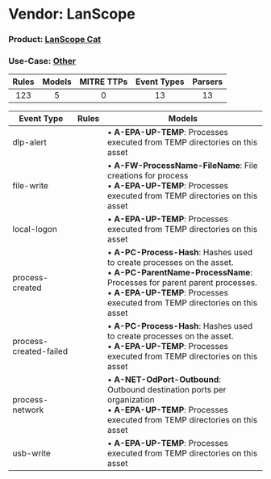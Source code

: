 Vendor: LanScope
================
### Product: [LanScope Cat](../ds_lanscope_lanscope_cat.md)
### Use-Case: [Other](../../../../UseCases/uc_other.md)

| Rules | Models | MITRE TTPs | Event Types | Parsers |
|:-----:|:------:|:----------:|:-----------:|:-------:|
|  123  |   5    |     0      |     13      |   13    |

| Event Type             | Rules | Models                                                                                                                                                                                                                                         |
| ---------------------- | ----- | ---------------------------------------------------------------------------------------------------------------------------------------------------------------------------------------------------------------------------------------------- |
| dlp-alert              |       |  • <b>A-EPA-UP-TEMP</b>: Processes executed from TEMP directories on this asset                                                                                                                                                                |
| file-write             |       |  • <b>A-FW-ProcessName-FileName</b>: File creations for process<br> • <b>A-EPA-UP-TEMP</b>: Processes executed from TEMP directories on this asset                                                                                             |
| local-logon            |       |  • <b>A-EPA-UP-TEMP</b>: Processes executed from TEMP directories on this asset                                                                                                                                                                |
| process-created        |       |  • <b>A-PC-Process-Hash</b>: Hashes used to create processes on the asset.<br> • <b>A-PC-ParentName-ProcessName</b>: Processes for parent parent processes.<br> • <b>A-EPA-UP-TEMP</b>: Processes executed from TEMP directories on this asset |
| process-created-failed |       |  • <b>A-PC-Process-Hash</b>: Hashes used to create processes on the asset.<br> • <b>A-EPA-UP-TEMP</b>: Processes executed from TEMP directories on this asset                                                                                  |
| process-network        |       |  • <b>A-NET-OdPort-Outbound</b>: Outbound destination ports per organization<br> • <b>A-EPA-UP-TEMP</b>: Processes executed from TEMP directories on this asset                                                                                |
| usb-write              |       |  • <b>A-EPA-UP-TEMP</b>: Processes executed from TEMP directories on this asset                                                                                                                                                                |